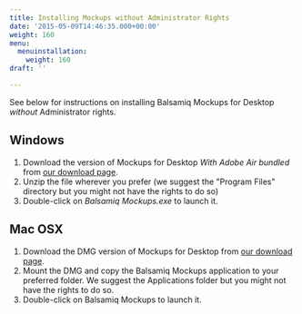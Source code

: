 ```yaml
---
title: Installing Mockups without Administrator Rights
date: '2015-05-09T14:46:35.000+00:00'
weight: 160
menu:
  menuinstallation:
    weight: 160
draft: ''

---
```

See below for instructions on installing Balsamiq Mockups for Desktop *without* Administrator rights.

## Windows

1.  Download the version of Mockups for Desktop _With Adobe Air bundled_ from [our download page](https://balsamiq.com/download).
2.  Unzip the file wherever you prefer (we suggest the "Program Files" directory but you might not have the rights to do so)
3.  Double-click on _Balsamiq Mockups.exe_ to launch it.


## Mac OSX

1.  Download the DMG version of Mockups for Desktop from [our download page](https://balsamiq.com/download).
2.  Mount the DMG and copy the Balsamiq Mockups application to your preferred folder. We suggest the Applications folder but you might not have the rights to do so.
3.  Double-click on Balsamiq Mockups to launch it.